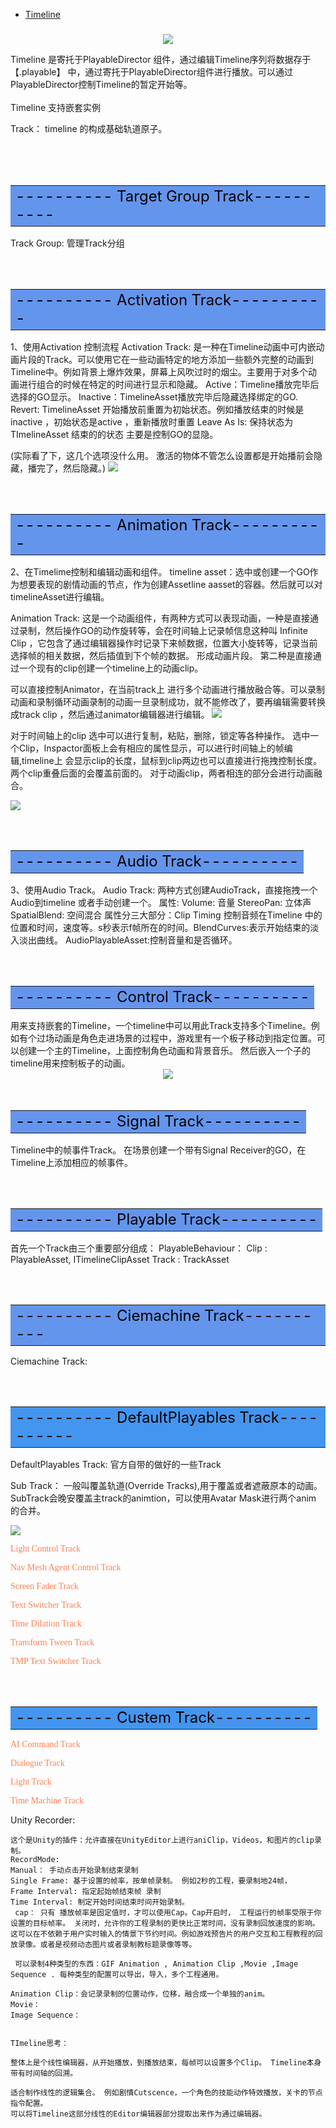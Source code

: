 
  * [Timeline](#01)

  <h3 id = "#01"></h3>

<div align=center><img  src="MediaTimeline/TimelineTrackMenue.png"/></div>

Timeline 是寄托于PlayableDirector 组件，通过编辑Timeline序列将数据存于 【.playable】 中，通过寄托于PlayableDirector组件进行播放。可以通过PlayableDirector控制Timeline的暂定开始等。
<br>
<br>
Timeline 支持嵌套实例

Track： timeline 的构成基础轨道原子。

<br>
<br><br>
<table><tr><td bgcolor=#6495ED><font color=black size=5> ---------- Target Group Track---------- </font> </td></tr></table>
Track Group: 管理Track分组




<br><br>
<table><tr><td bgcolor=#6495ED><font color=black size=5> ---------- Activation Track---------- </font> </td></tr></table>

1、使用Activation 控制流程
Activation Track: 是一种在Timeline动画中可内嵌动画片段的Track。可以使用它在一些动画特定的地方添加一些额外完整的动画到Timeline中。例如背景上爆炸效果，屏幕上风吹过时的烟尘。主要用于对多个动画进行组合的时候在特定的时间进行显示和隐藏。
Active：Timeline播放完毕后选择的GO显示。
Inactive：TimelineAsset播放完毕后隐藏选择绑定的GO.
Revert: TimelineAsset 开始播放前重置为初始状态。例如播放结束的时候是inactive ，初始状态是active ，重新播放时重置
Leave As Is: 保持状态为TImelineAsset 结束的的状态
主要是控制GO的显隐。

(实际看了下，这几个选项没什么用。 激活的物体不管怎么设置都是开始播前会隐藏，播完了，然后隐藏。)
![](MediaTimeline/Activation_Track_Inspactor.png)


<br><br>
<table><tr><td bgcolor=#6495ED><font color=black size=5> ---------- Animation Track---------- </font> </td></tr></table>
2、在Timelime控制和编辑动画和组件。
timeline asset：选中或创建一个GO作为想要表现的剧情动画的节点，作为创建Assetline aasset的容器。然后就可以对timelineAsset进行编辑。

Animation Track: 这是一个动画组件，有两种方式可以表现动画，一种是直接通过录制，然后操作GO的动作旋转等，会在时间轴上记录帧信息这种叫 Infinite Clip ，它包含了通过编辑器操作时记录下来帧数据，位置大小旋转等，记录当前选择帧的相关数据，然后插值到下个帧的数据。 形成动画片段。 第二种是直接通过一个现有的clip创建一个timeline上的动画clip。

可以直接控制Animator，在当前track上 进行多个动画进行播放融合等。可以录制动画和录制循环动画录制的动画一旦录制成功，就不能修改了，要再编辑需要转换成track clip ，然后通过animator编辑器进行编辑。
![](MediaTimeline/anim_record.png)

对于时间轴上的clip 选中可以进行复制，粘贴，删除，锁定等各种操作。
选中一个Clip，Inspactor面板上会有相应的属性显示，可以进行时间轴上的帧编辑,timeline上 会显示clip的长度，鼠标到clip两边也可以直接进行拖拽控制长度。两个clip重叠后面的会覆盖前面的。 对于动画clip，两者相连的部分会进行动画融合。

![](MediaTimeline/Editor_Clip.png)




<br><br>
<table><tr><td bgcolor=#6495ED><font color=black size=5> ---------- Audio Track---------- </font> </td></tr></table>
3、使用Audio Track。
Audio Track: 两种方式创建AudioTrack，直接拖拽一个Audio到timeline 或者手动创建一个。
属性:
Volume: 音量
StereoPan: 立体声
SpatialBlend: 空间混合
属性分三大部分：Clip Timing 控制音频在Timeline 中的位置和时间，速度等。s秒表示f帧所在的时间。BlendCurves:表示开始结束的淡入淡出曲线。 AudioPlayableAsset:控制音量和是否循环。



<br><br>
<table><tr><td bgcolor=#6495ED><font color=black size=5> ---------- Control Track---------- </font> </td></tr></table>
用来支持嵌套的Timeline，一个timeline中可以用此Track支持多个Timeline。例如有个过场动画是角色走进场景的过程中，游戏里有一个板子移动到指定位置。可以创建一个主的Timeline，上面控制角色动画和背景音乐。 然后嵌入一个子的timeline用来控制板子的动画。

<div align=center><img  src="MediaTimeline/workflow_nesting_done.png"/></div>
<br><br>
<table><tr><td bgcolor=#6495ED><font color=black size=5> ---------- Signal Track---------- </font> </td></tr></table>
Timeline中的帧事件Track。  在场景创建一个带有Signal Receiver的GO，在Timeline上添加相应的帧事件。


<br><br>
<table><tr><td bgcolor=#6495ED><font color=black size=5> ---------- Playable Track---------- </font> </td></tr></table>
 首先一个Track由三个重要部分组成： 
  PlayableBehaviour：
  Clip : PlayableAsset, ITimelineClipAsset
  Track : TrackAsset


<br><br>
<table><tr><td bgcolor=#6495ED><font color=black size=5> ---------- Ciemachine Track---------- </font> </td></tr></table>
Ciemachine Track:


<br><br>
<table><tr><td bgcolor=#4495EF><font color=black size=5> ---------- DefaultPlayables Track---------- </font> </td></tr></table>

DefaultPlayables Track: 官方自带的做好的一些Track

Sub Track： 一般叫覆盖轨道(Override Tracks),用于覆盖或者遮蔽原本的动画。SubTrack会晚安覆盖主track的animtion，可以使用Avatar Mask进行两个anim 的合并。

![](MediaTimeline/TimelineTrackMenue_Defult.png)


<font color=Coral face="加粗">Light Control Track</font><br>

<font color=Coral face="加粗">Nav Mesh Agent Control Track</font><br>

<font color=Coral face="加粗">Screen Fader Track</font><br>

<font color=Coral face="加粗">Text Switcher Track</font><br>

<font color=Coral face="加粗">Time Dilation Track</font><br>

<font color=Coral face="加粗">Transform Tween Track</font><br>

<font color=Coral face="加粗">TMP Text Switcher Track</font><br>








<br><br>
<table><tr><td bgcolor=#4495EF><font color=black size=5> ---------- Custem Track---------- </font> </td></tr></table>


<font color=Coral face="加粗">AI Command Track</font><br>

<font color=Coral face="加粗">Dialogue Track</font><br>

<font color=Coral face="加粗">Light Track</font><br>

<font color=Coral face="加粗">Time Machine Track</font><br>





Unity Recorder:

    这个是Unity的插件：允许直接在UnityEditor上进行aniClip，Videos，和图片的clip录制。
    RecordMode: 
    Manual： 手动点击开始录制结束录制
    Single Frame: 基于设置的帧率，按单帧录制。 例如2秒的工程，要录制地24帧，
    Frame Interval: 指定起始帧结束帧 录制
    Time Interval: 制定开始时间结束时间开始录制。
     cap： 只有 播放帧率是固定值时，才可以使用Cap。Cap开启时， 工程运行的帧率受限于你设置的目标帧率。 关闭时，允许你的工程录制的更快比正常时间，没有录制回放速度的影响。 这可以在不依赖于用户实时输入的情景下节约时间。例如游戏预告片的用户交互和工程教程的回放录像。或者是视频动态图片或者录制教标题录像等等。

     可以录制4种类型的东西：GIF Animation , Animation Clip ,Movie ,Image Sequence . 每种类型的配置可以导出，导入，多个工程通用。

    Animation Clip：会记录录制的位置动作，位移，融合成一个单独的anim。
    Movie：
    Image Sequence：


    TImeline思考：

    整体上是个线性编辑器，从开始播放，到播放结束，每帧可以设置多个Clip。 Timeline本身带有时间轴的回溯。

    适合制作线性的逻辑集合。 例如剧情Cutscence，一个角色的技能动作特效播放，关卡的节点指令配置。
    可以将Timeline这部分线性的Editor编辑器部分提取出来作为通过编辑器。